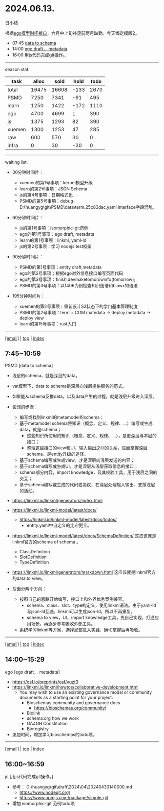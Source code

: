 # 2024.06.13.
日小结  

<a id="top"></a>
根据[ego模型时间接口](https://gitee.com/hyg/blog/blob/master/timeflow.md)，六月中上旬补足前两月缺勤。今天绑定模版2。

<a id="index"></a>
- 07:45	[data to schema](#20240613074500)  
- 14:00	[ego draft， metadata](#20240613140000)  
- 16:00	[用js代码完成git操作。](#20240613160000)  

---
season stat:

| task | alloc | sold | hold | todo |
| --- | --- | --- | --- | --- |
| total | 16475 | 16608 | -133 | 2670 |
| PSMD | 7250 | 7341 | -91 | 495 |
| learn | 1250 | 1422 | -172 | 1110 |
| ego | 4700 | 4699 | 1 | 390 |
| js | 1375 | 1293 | 82 | 390 |
| xuemen | 1300 | 1253 | 47 | 285 |
| raw | 600 | 570 | 30 | 0 |
| infra | 0 | 30 | -30 | 0 |

---

waiting list:


- 30分钟时间片：
  - xuemen的第1号事项：kernel模型升级
  - learn的第2号事项：JSON Schema
  - js的第4号事项：日期格式化
  - PSMD的第5号事项：debug- D:\huangyg\git\PSMD\data\term.25c83dac.yaml interface字段混乱。

- 60分钟时间片：
  - js的第1号事项：isomorphic-git范例
  - ego的第1号事项：ego draft, metadata
  - learn的第1号事项：linkml, yaml-ld
  - js的第2号事项：学习 nodejs test框架

- 90分钟时间片：
  - PSMD的第1号事项：entity draft,metadata
  - ego的第2号事项：根据ego对外信息接口编写页面代码
  - ego的第3号事项：finish.devmaketomorowinfo(tomorrow);
  - PSMD的第3号事项：以1406为例检查知识图谱和blawx的语法

- 195分钟时间片：
  - xuemen的第2号事项：重新设计S2状态下的学门基本管理制度
  - PSMD的第2号事项：term + COM matedata -> deploy metadata -> deploy view
  - learn的第15号事项：rust入门

---

<a href="mailto:huangyg@mars22.com?subject=关于2024.06.13.[data to schema]任务&body=日期: 20240613%0D%0A序号: 0%0D%0A手稿:../../draft/2024/06/20240613074500.md%0D%0A---请勿修改邮件主题及以上内容 从下一行开始写您的想法---%0D%0A">[email]</a> | [top](#top) | [index](#index)
<a id="20240613074500"></a>
## 7:45~10:59
PSMD  [data to schema]

- 浅层的schema，就是深层的data。
- vat模型下，data to schema是深层向浅层提供服务的范式。
- 如果能从schema反推data，以及data产生的过程，就是浅层升级进入深层。
- 设想的步骤：
    - 编写或找到linkml的metamodel的schema；
    - 基于metamodel schema将知识（概念、定义、规律、...）编写或生成data，就是schema；
        - 这些知识所使用的知识（概念、定义、规律、...），是更深层与本层的接口；
        - 整理这些接口的view和UI，输入输出之间的关系，进而掌握深层schema，是entity升级的途径。
    - 基于schema编写或生成view，才是深层向浅层发送的内容；
    - 基于schema编写或生成UI，才是深层从浅层获取信息的接口；
    - schema部分内容，import knowledge，及其校验工具，用于浅层之间的交互；
    - 基于schema编写或生成的代码或协议，在深层处理输入输出、支撑浅层的活动。

- https://linkml.io/linkml/generators/index.html
- https://linkml.io/linkml-model/latest/docs/
    - https://linkml.io/linkml-model/latest/docs/todos/
        - entity.yaml中自定义的比它更全。
- https://linkml.io/linkml-model/latest/docs/SchemaDefinition/  这应该就是linkml官方的schema of schema 。
    - ClassDefinition
    - SlotDefinition
    - TypeDefinition
- https://linkml.io/linkml/generators/markdown.html 这应该就是linkml官方的data to view。
- 后面分两个方向：
    - 按照自己的思路开始编写，接口上和外界优秀案例兼容。
        - schema、class、slot、type的定义，使用linkml语法。由于yaml-ld与json-ld互通，linkml可以生成json-ld，所以不再重复。
        - schema to view，UI，import knowledge工具，先自己实现，打通应用场景，再逐步参考吸收外部工具。
    - 系统学习linkml等方案，选择局部进入实践，确切掌握后再吸收。

---

<a href="mailto:huangyg@mars22.com?subject=关于2024.06.13.[ego draft， metadata]任务&body=日期: 20240613%0D%0A序号: 1%0D%0A手稿:../../draft/2024/06/20240613140000.md%0D%0A---请勿修改邮件主题及以上内容 从下一行开始写您的想法---%0D%0A">[email]</a> | [top](#top) | [index](#index)
<a id="20240613140000"></a>
## 14:00~15:29
ego  [ego draft， metadata]

- https://osf.io/preprints/osf/vuzt3
- https://linkml.io/linkml/howtos/collaborative-development.html
    - You may wish to use an existing governance model or community documents as a starting point for your project:
        - Bioschemas community and governance docs
            - https://bioschemas.org/community/
        - Biolink
        - schema.org how we work
        - GA4GH Constitution
        - Bioregistry
- 追加时间，增加学习bioschemas的todo项。

---

<a href="mailto:huangyg@mars22.com?subject=关于2024.06.13.[用js代码完成git操作。]任务&body=日期: 20240613%0D%0A序号: 2%0D%0A手稿:../../draft/2024/06/20240613160000.md%0D%0A---请勿修改邮件主题及以上内容 从下一行开始写您的想法---%0D%0A">[email]</a> | [top](#top) | [index](#index)
<a id="20240613160000"></a>
## 16:00~16:59
js  [用js代码完成git操作。]

- 参考： D:\huangyg\git\draft\2024\04\20240430140000.md
    - https://www.nodegit.org/
    - https://www.npmjs.com/package/simple-git
- 增加 isomorphic-git 范例todo项
